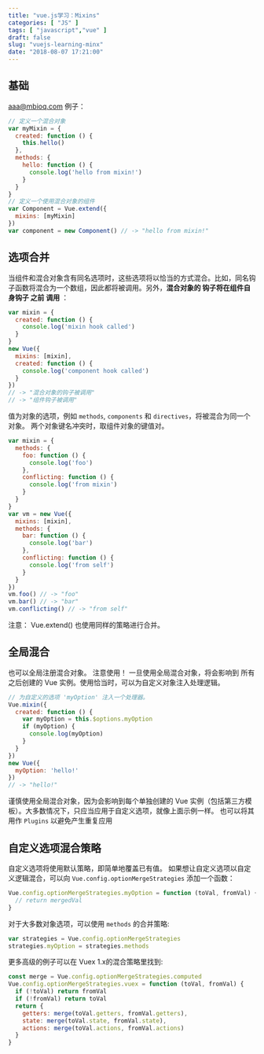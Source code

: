 ```yaml
---
title: "vue.js学习：Mixins"
categories: [ "JS" ]
tags: [ "javascript","vue" ]
draft: false
slug: "vuejs-learning-minx"
date: "2018-08-07 17:21:00"
---
```


## 基础
<aaa@mbioq.com>
例子：

```javascript
// 定义一个混合对象
var myMixin = {
  created: function () {
    this.hello()
  },
  methods: {
    hello: function () {
      console.log('hello from mixin!')
    }
  }
}
// 定义一个使用混合对象的组件
var Component = Vue.extend({
  mixins: [myMixin]
})
var component = new Component() // -> "hello from mixin!"
```


<!--more-->


## 选项合并
当组件和混合对象含有同名选项时，这些选项将以恰当的方式混合。比如，同名钩子函数将混合为一个数组，因此都将被调用。另外，**混合对象的 钩子将在组件自身钩子 之前 调用** ：

```javascript
var mixin = {
  created: function () {
    console.log('mixin hook called')
  }
}
new Vue({
  mixins: [mixin],
  created: function () {
    console.log('component hook called')
  }
})
// -> "混合对象的钩子被调用"
// -> "组件钩子被调用"
```

值为对象的选项，例如 `methods`, `components` 和 `directives`，将被混合为同一个对象。 两个对象键名冲突时，取组件对象的键值对。

```javascript
var mixin = {
  methods: {
    foo: function () {
      console.log('foo')
    },
    conflicting: function () {
      console.log('from mixin')
    }
  }
}
var vm = new Vue({
  mixins: [mixin],
  methods: {
    bar: function () {
      console.log('bar')
    },
    conflicting: function () {
      console.log('from self')
    }
  }
})
vm.foo() // -> "foo"
vm.bar() // -> "bar"
vm.conflicting() // -> "from self"
```

注意： Vue.extend() 也使用同样的策略进行合并。

## 全局混合
也可以全局注册混合对象。 注意使用！ 一旦使用全局混合对象，将会影响到 所有 之后创建的 Vue 实例。使用恰当时，可以为自定义对象注入处理逻辑。

```javascript
// 为自定义的选项 'myOption' 注入一个处理器。 
Vue.mixin({
  created: function () {
    var myOption = this.$options.myOption
    if (myOption) {
      console.log(myOption)
    }
  }
})
new Vue({
  myOption: 'hello!'
})
// -> "hello!"
```

谨慎使用全局混合对象，因为会影响到每个单独创建的 Vue 实例（包括第三方模板）。大多数情况下，只应当应用于自定义选项，就像上面示例一样。 也可以将其用作 `Plugins` 以避免产生重复应用

## 自定义选项混合策略
自定义选项将使用默认策略，即简单地覆盖已有值。 如果想让自定义选项以自定义逻辑混合，可以向 `Vue.config.optionMergeStrategies` 添加一个函数：

```javascript
Vue.config.optionMergeStrategies.myOption = function (toVal, fromVal) {
  // return mergedVal
}
```

对于大多数对象选项，可以使用 `methods` 的合并策略:

```javascript
var strategies = Vue.config.optionMergeStrategies
strategies.myOption = strategies.methods
```

更多高级的例子可以在 Vuex 1.x的混合策略里找到:

```javascript
const merge = Vue.config.optionMergeStrategies.computed
Vue.config.optionMergeStrategies.vuex = function (toVal, fromVal) {
  if (!toVal) return fromVal
  if (!fromVal) return toVal
  return {
    getters: merge(toVal.getters, fromVal.getters),
    state: merge(toVal.state, fromVal.state),
    actions: merge(toVal.actions, fromVal.actions)
  }
}
```